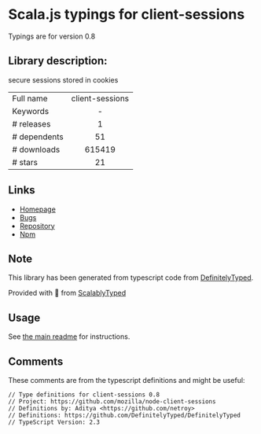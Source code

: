 
# Scala.js typings for client-sessions

Typings are for version 0.8

## Library description:
secure sessions stored in cookies

|                    |                 |
| ------------------ | :-------------: |
| Full name          | client-sessions |
| Keywords           | - |
| # releases         | 1 |
| # dependents       | 51 |
| # downloads        | 615419 |
| # stars            | 21 |

## Links
- [Homepage](https://github.com/mozilla/node-client-sessions#readme)
- [Bugs](https://github.com/mozilla/node-client-sessions/issues)
- [Repository](https://github.com/mozilla/node-client-sessions)
- [Npm](https://www.npmjs.com/package/client-sessions)
    


## Note
This library has been generated from typescript code from [DefinitelyTyped](https://definitelytyped.org).

Provided with :purple_heart: from [ScalablyTyped](https://github.com/oyvindberg/ScalablyTyped)

## Usage
See [the main readme](../../readme.md) for instructions.

## Comments

These comments are from the typescript definitions and might be useful:
```
// Type definitions for client-sessions 0.8
// Project: https://github.com/mozilla/node-client-sessions
// Definitions by: Aditya <https://github.com/netroy>
// Definitions: https://github.com/DefinitelyTyped/DefinitelyTyped
// TypeScript Version: 2.3

```

